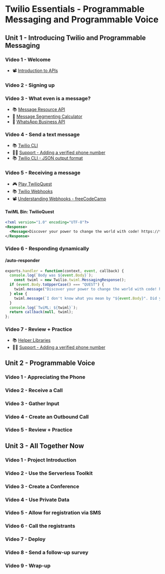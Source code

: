 # Twilio Essentials - Programmable Messaging and Programmable Voice

## Unit 1 - Introducing Twilio and Programmable Messaging

### Video 1 - Welcome

* 📽 [Introduction to APIs](https://www.youtube.com/watch?v=GZvSYJDk-us)

### Video 2 - Signing up

### Video 3 - What even is a message?

* 📚 [Message Resource API](https://www.twilio.com/docs/sms/api/message-resource)
* 🧰 [Message Segmenting Calculator](https://twiliodeved.github.io/message-segment-calculator/)
* 👀 [WhatsApp Business API](https://www.twilio.com/whatsapp)

### Video 4 - Send a text message

* 📚 [Twilio CLI](https://twil.io/cli)
* 🙋‍♂️ [Support - Adding a verified phone number](https://support.twilio.com/hc/en-us/articles/223180048-Adding-a-Verified-Phone-Number-or-Caller-ID-with-Twilio)
* 📚 [Twilio CLI - JSON output format](https://www.twilio.com/docs/twilio-cli/general-usage#json-output-format)


### Video 5 - Receiving a message

* 🎮 [Play TwilioQuest](https://twilio.com/quest)
* 📚 [Twilio Webhooks](https://www.twilio.com/docs/usage/webhooks)
* 📽 [Understanding Webhooks - freeCodeCamp](https://www.youtube.com/watch?v=41NOoEz3Tzc)


#### TwiML Bin: TwilioQuest

```xml
<?xml version="1.0" encoding="UTF-8"?>
<Response>
  <Message>Discover your power to change the world with code! https://twilio.com/quest</Message>
</Response>
```


### Video 6 - Responding dynamically

#### /auto-responder
```javascript
exports.handler = function(context, event, callback) {
  console.log(`Body was ${event.Body}`);
	const twiml = new Twilio.twiml.MessagingResponse();
  if (event.Body.toUpperCase() === "QUEST") {
    twiml.message("Discover your power to change the world with code! https://twilio.com/quest");
  } else {
    twiml.message(`I don't know what you mean by "${event.Body}". Did you mean QUEST?`);
  }
  console.log(`TwiML: ${twiml}`);
  return callback(null, twiml);
};
```

### Video 7 - Review + Practice

* 📚 [Helper Libraries](https://www.twilio.com/docs/libraries)
* 🙋‍♂️ [Support - Adding a verified phone number](https://support.twilio.com/hc/en-us/articles/223180048-Adding-a-Verified-Phone-Number-or-Caller-ID-with-Twilio)


## Unit 2 - Programmable Voice

### Video 1 - Appreciating the Phone

### Video 2 - Receive a Call

### Video 3 - Gather Input

### Video 4 - Create an Outbound Call

### Video 5 - Review + Practice

## Unit 3 - All Together Now

### Video 1 - Project Introduction

### Video 2 - Use the Serverless Toolkit

### Video 3 - Create a Conference

### Video 4 - Use Private Data

### Video 5 - Allow for registration via SMS

### Video 6 - Call the registrants

### Video 7 - Deploy

### Video 8 - Send a follow-up survey

### Video 9 - Wrap-up
